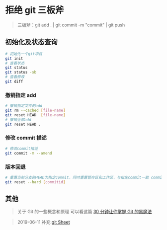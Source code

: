 # 拒绝 git 三板斧

> 三板斧：git add . | git commit -m "commit" | git push

## 初始化及状态查询

```bash
# 初始化一个git项目
git init
# 查看状态
git status
git status -sb
# 查看修改
git diff
```

### 撤销指定 add

```bash
# 撤销指定文件的add
git rm --cached [file-name]
git reset HEAD  [file-name]
# 撤销全部add
git reset HEAD .
```

### 修改 commit 描述

```bash
# 修改commit描述
git commit -m --amend
```

### 版本回退

```bash
# 重置当前分支的HEAD为指定commit，同时重置暂存区和工作区，与指定commit一致 commitid可以通过git log查看
git reset --hard [commitid]
```

## 其他

> 关于 Git 的一些概念和原理 可以看这篇 [30 分钟让你掌握 Git 的黑魔法](https://mp.weixin.qq.com/s?__biz=MjM5MTA1MjAxMQ==&mid=2651232366&idx=1&sn=442517c7f8360f7d3d52c064de9e1a06&chksm=bd4941ea8a3ec8fcaa27d82a94dd51ceabf43ca5022d4a8cff920167b5ffdc640c271f6b2ce3&mpshare=1&scene=1&srcid=&key=917d2cc49edc9538314da0582f2af640df29e4ef1cbd1b56571179967f26b0d8078a029e1961139320d8eaaff65d7855e24f09467addd9275c09b6f67fa009ed59c5f622d513e07ec3c7771bd22a865a&ascene=1&uin=Mjk0NDQxMjgyMA%3D%3D&devicetype=Windows+8&version=62060739&lang=zh_CN&pass_ticket=jBZBGhukmZT2FkPYS9cHrHeLin53m785qt0O%2BylBFLbOcgANVZZ%2BPdcYQ5RHaq%2BV)

> 2019-06-11 补充:[git Sheet](https://shfshanyue.github.io/cheat-sheets/git)
